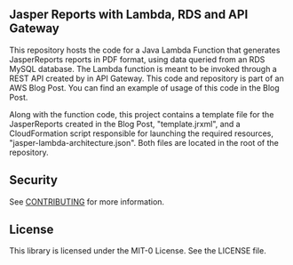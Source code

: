 ## Jasper Reports with Lambda, RDS and API Gateway

This repository hosts the code for a Java Lambda Function that generates JasperReports reports in PDF format, using data queried from an RDS MySQL database.
The Lambda function is meant to be invoked through a REST API created by in API Gateway. This code and repository is part of an AWS Blog Post. You can find an example
of usage of this code in the Blog Post.

Along with the function code, this project contains a template file for the JasperReports created in the Blog Post, "template.jrxml", and a CloudFormation script
responsible for launching the required resources, "jasper-lambda-architecture.json". Both files are located in the root of the repository.

## Security

See [CONTRIBUTING](CONTRIBUTING.md#security-issue-notifications) for more information.

## License

This library is licensed under the MIT-0 License. See the LICENSE file.


